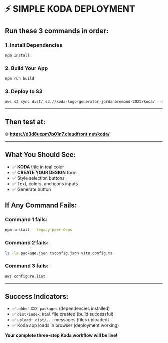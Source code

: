 # ⚡ SIMPLE KODA DEPLOYMENT

## **Run these 3 commands in order:**

### **1. Install Dependencies**
```bash
npm install
```

### **2. Build Your App**
```bash
npm run build
```

### **3. Deploy to S3**
```bash
aws s3 sync dist/ s3://koda-logo-generator-jordanbremond-2025/koda/ --delete
```

---

## **Then test at:**
🌐 **https://d3d8ucpm7p01n7.cloudfront.net/koda/**

---

## **What You Should See:**
- ✅ **KODA** title in teal color
- ✅ **CREATE YOUR DESIGN** form
- ✅ Style selection buttons
- ✅ Text, colors, and icons inputs
- ✅ Generate button

## **If Any Command Fails:**

### **Command 1 fails:**
```bash
npm install --legacy-peer-deps
```

### **Command 2 fails:**
```bash
ls -la package.json tsconfig.json vite.config.ts
```

### **Command 3 fails:**
```bash
aws configure list
```

---

## **Success Indicators:**
- ✅ `added XXX packages` (dependencies installed)
- ✅ `dist/index.html` file created (build successful)  
- ✅ `upload: dist/...` messages (files uploaded)
- ✅ Koda app loads in browser (deployment working)

**Your complete three-step Koda workflow will be live!**
